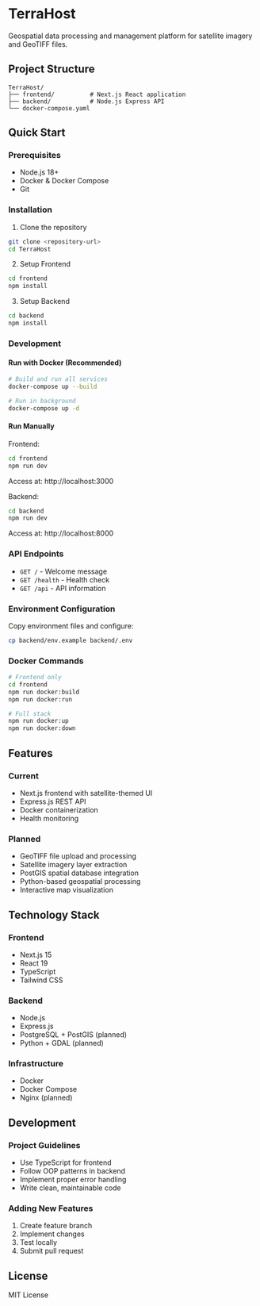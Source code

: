 # TerraHost

Geospatial data processing and management platform for satellite imagery and GeoTIFF files.

## Project Structure

```
TerraHost/
├── frontend/          # Next.js React application
├── backend/           # Node.js Express API
└── docker-compose.yaml
```

## Quick Start

### Prerequisites
- Node.js 18+
- Docker & Docker Compose
- Git

### Installation

1. Clone the repository
```bash
git clone <repository-url>
cd TerraHost
```

2. Setup Frontend
```bash
cd frontend
npm install
```

3. Setup Backend
```bash
cd backend
npm install
```

### Development

#### Run with Docker (Recommended)
```bash
# Build and run all services
docker-compose up --build

# Run in background
docker-compose up -d
```

#### Run Manually

Frontend:
```bash
cd frontend
npm run dev
```
Access at: http://localhost:3000

Backend:
```bash
cd backend
npm run dev
```
Access at: http://localhost:8000

### API Endpoints

- `GET /` - Welcome message
- `GET /health` - Health check
- `GET /api` - API information

### Environment Configuration

Copy environment files and configure:
```bash
cp backend/env.example backend/.env
```

### Docker Commands

```bash
# Frontend only
cd frontend
npm run docker:build
npm run docker:run

# Full stack
npm run docker:up
npm run docker:down
```

## Features

### Current
- Next.js frontend with satellite-themed UI
- Express.js REST API
- Docker containerization
- Health monitoring

### Planned
- GeoTIFF file upload and processing
- Satellite imagery layer extraction
- PostGIS spatial database integration
- Python-based geospatial processing
- Interactive map visualization

## Technology Stack

### Frontend
- Next.js 15
- React 19
- TypeScript
- Tailwind CSS

### Backend
- Node.js
- Express.js
- PostgreSQL + PostGIS (planned)
- Python + GDAL (planned)

### Infrastructure
- Docker
- Docker Compose
- Nginx (planned)

## Development

### Project Guidelines
- Use TypeScript for frontend
- Follow OOP patterns in backend
- Implement proper error handling
- Write clean, maintainable code

### Adding New Features
1. Create feature branch
2. Implement changes
3. Test locally
4. Submit pull request

## License

MIT License
